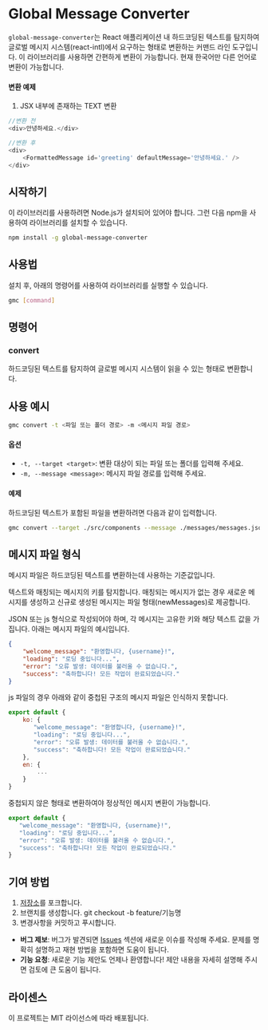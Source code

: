 # Global Message Converter
`global-message-converter`는 React 애플리케이션 내 하드코딩된 텍스트를 탐지하여 
글로벌 메시지 시스템(react-intl)에서 요구하는 형태로 변환하는 커맨드 라인 도구입니다. 
이 라이브러리를 사용하면 간편하게 변환이 가능합니다.
현재 한국어만 다른 언어로 변환이 가능합니다.

#### 변환 예제
1. JSX 내부에 존재하는 TEXT 변환
```javascript
//변환 전
<div>안녕하세요.</div>

//변환 후
<div>
    <FormattedMessage id='greeting' defaultMessage='안녕하세요.' />
</div>
```

## 시작하기
이 라이브러리를 사용하려면 Node.js가 설치되어 있어야 합니다. 그런 다음 npm을 사용하여 라이브러리를 설치할 수 있습니다.
```bash
npm install -g global-message-converter
```
## 사용법
설치 후, 아래의 명령어를 사용하여 라이브러리를 실행할 수 있습니다.
```bash
gmc [command]
```
## 명령어
### convert
하드코딩된 텍스트를 탐지하여 글로벌 메시지 시스템이 읽을 수 있는 형태로 변환합니다.

## 사용 예시
```bash
gmc convert -t <파일 또는 폴더 경로> -m <메시지 파일 경로>
```

#### 옵션
- `-t, --target <target>`: 변환 대상이 되는 파일 또는 폴더를 입력해 주세요.
- `-m, --message <message>`: 메시지 파일 경로를 입력해 주세요.

#### 예제
하드코딩된 텍스트가 포함된 파일을 변환하려면 다음과 같이 입력합니다.
```bash
gmc convert --target ./src/components --message ./messages/messages.json
```

## 메시지 파일 형식
메시지 파일은 하드코딩된 텍스트를 변환하는데 사용하는 기준값입니다. 

텍스트와 매칭되는 메시지의 키를 탐지합니다. 매칭되는 메시지가 없는 경우 새로운 메시지를 생성하고 신규로 생성된 메시지는 파일 형태(newMessages)로 제공합니다.


JSON 또는 js 형식으로 작성되어야 하며, 각 메시지는 고유한 키와 해당 텍스트 값을 가집니다. 
아래는 메시지 파일의 예시입니다.
```json
{
    "welcome_message": "환영합니다, {username}!",
    "loading": "로딩 중입니다...",
    "error": "오류 발생: 데이터를 불러올 수 없습니다.",
    "success": "축하합니다! 모든 작업이 완료되었습니다."
}
```
js 파일의 경우 아래와 같이 중첩된 구조의 메시지 파일은 인식하지 못합니다.
```javascript
export default {
    ko: {
       "welcome_message": "환영합니다, {username}!",
       "loading": "로딩 중입니다...",
       "error": "오류 발생: 데이터를 불러올 수 없습니다.",
       "success": "축하합니다! 모든 작업이 완료되었습니다."
    },
    en: {
        ...
    }
}
```
중첩되지 않은 형태로 변환하여야 정상적인 메시지 변환이 가능합니다.
```javascript
export default {
   "welcome_message": "환영합니다, {username}!",
   "loading": "로딩 중입니다...",
   "error": "오류 발생: 데이터를 불러올 수 없습니다.",
   "success": "축하합니다! 모든 작업이 완료되었습니다."
}
```

## 기여 방법
1. [저장소](https://github.com/kimjunyoung90/global-message-converter.git)를 포크합니다.
2. 브랜치를 생성합니다.
   git checkout -b feature/기능명
3. 변경사항을 커밋하고 푸시합니다.

- **버그 제보**: 버그가 발견되면 [Issues](https://github.com/kimjunyoung90/global-message-converter/issues) 섹션에 새로운 이슈를 작성해 주세요. 문제를 명확히 설명하고 재현 방법을 포함하면 도움이 됩니다.
- **기능 요청**: 새로운 기능 제안도 언제나 환영합니다! 제안 내용을 자세히 설명해 주시면 검토에 큰 도움이 됩니다.

## 라이센스
이 프로젝트는 MIT 라이선스에 따라 배포됩니다.